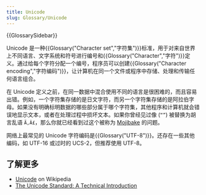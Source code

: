 ```yaml
---
title: Unicode
slug: Glossary/Unicode
---
```


{{GlossarySidebar}}

Unicode 是一种{{Glossary("Character set","字符集")}}标准，用于对来自世界上不同语言、文字系统和符号进行编号和{{Glossary("Character","字符")}}定义。通过给每个字符分配一个编号，程序员可以创建{{Glossary("Character encoding","字符编码")}}，让计算机在同一个文件或程序中存储、处理和传输任何语言组合。

在 Unicode 定义之前，在同一数据中混合使用不同的语言是很困难的，而且容易出错。例如，一个字符集存储的是日文字符，而另一个字符集存储的是阿拉伯字母。如果没有明确标明数据的哪些部分属于哪个字符集，其他程序和计算机就会错误地显示文本，或者在处理过程中损坏文本。如果你曾经见过像 (`“”`) 被替换为胡言乱语 `Ã‚Â£`，那么你就已经看到过这个被称为 [Mojibake](https://zh.wikipedia.org/wiki/Mojibake) 的问题。

网络上最常见的 Unicode 字符编码是{{Glossary("UTF-8")}}。还存在一些其他编码，如 UTF-16 或过时的 UCS-2，但推荐使用 UTF-8。

## 了解更多

- [Unicode](https://zh.wikipedia.org/wiki/Unicode) on Wikipedia
- [The Unicode Standard: A Technical Introduction](https://www.unicode.org/standard/principles.html)
